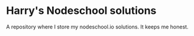 # Harry's Nodeschool solutions

A repository where I store my nodeschool.io solutions. It keeps me honest.

